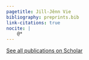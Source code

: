 ```yaml
---
pagetitle: Jill-Jênn Vie
bibliography: preprints.bib
link-citations: true
nocite: |
    @*
---
```

[See all publications on Scholar](https://scholar.google.com/citations?hl=en&user=7oCGHIMAAAAJ)
